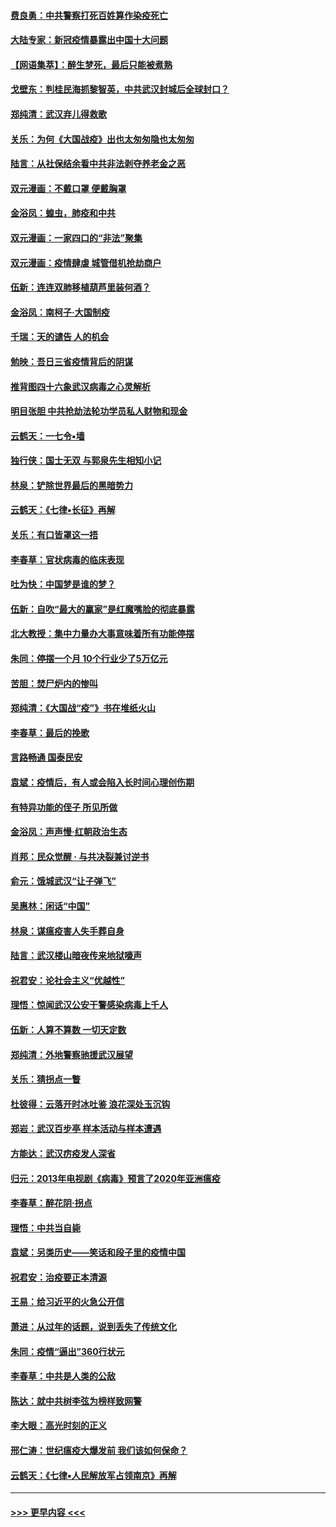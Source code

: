 #### [费良勇：中共警察打死百姓算作染疫死亡](../pages/nsc993/n11919264.md?t=03062331) 
#### [大陆专家：新冠疫情暴露出中国十大问题](../pages/nsc993/n11919187.md?t=03062331) 
#### [【网语集萃】：醉生梦死，最后只能被煮熟](../pages/nsc993/n11918994.md?t=03062331) 
#### [戈壁东：判桂民海抓黎智英，中共武汉封城后全球封口？](../pages/nsc993/n11917982.md?t=03062331) 
#### [郑纯清：武汉弃儿得救歌](../pages/nsc993/n11917881.md?t=03062331) 
#### [关乐：为何《大国战疫》出也太匆匆隐也太匆匆](../pages/nsc993/n11917792.md?t=03062331) 
#### [陆言：从社保结余看中共非法剥夺养老金之恶](../pages/nsc993/n11917084.md?t=03062331) 
#### [双元漫画：不戴口罩 便戴胸罩](../pages/nsc993/n11916447.md?t=03062331) 
#### [金浴凤：蝗虫，肺疫和中共](../pages/nsc993/n11916904.md?t=03062331) 
#### [双元漫画：一家四口的“非法”聚集](../pages/nsc993/n11916378.md?t=03062331) 
#### [双元漫画：疫情肆虐 城管借机抢劫商户](../pages/nsc993/n11916310.md?t=03062331) 
#### [伍新：连连双肺移植葫芦里装何酒？](../pages/nsc993/n11913667.md?t=03062331) 
#### [金浴凤：南柯子·大国制疫](../pages/nsc993/n11913657.md?t=03062331) 
#### [千瑞：天的谴告  人的机会](../pages/nsc993/n11913309.md?t=03062331) 
#### [勉映：吾日三省疫情背后的阴谋](../pages/nsc993/n11913079.md?t=03062331) 
#### [推背图四十六象武汉病毒之心灵解析](../pages/nsc993/n11911761.md?t=03062331) 
#### [明目张胆 中共抢劫法轮功学员私人财物和现金](../pages/nsc993/n11910262.md?t=03062331) 
#### [云鹤天：一七令▪墙](../pages/nsc993/n11910627.md?t=03062331) 
#### [独行侠：国士无双 与郭泉先生相知小记](../pages/nsc993/n11910613.md?t=03062331) 
#### [林泉：铲除世界最后的黑暗势力](../pages/nsc993/n11909320.md?t=03062331) 
#### [云鹤天：《七律▪长征》再解](../pages/nsc993/n11909327.md?t=03062331) 
#### [关乐：有口皆罩这一捂](../pages/nsc993/n11908393.md?t=03062331) 
#### [李春草：官状病毒的临床表现](../pages/nsc993/n11908339.md?t=03062331) 
#### [吐为快：中国梦是谁的梦？](../pages/nsc993/n11906564.md?t=03062331) 
#### [伍新：自吹“最大的赢家”是红魔嘴脸的彻底暴露](../pages/nsc993/n11906407.md?t=03062331) 
#### [北大教授：集中力量办大事意味着所有功能停摆](../pages/nsc993/n11904800.md?t=03062331) 
#### [朱同：停摆一个月 10个行业少了5万亿元](../pages/nsc993/n11904498.md?t=03062331) 
#### [苦胆：焚尸炉内的惨叫](../pages/nsc993/n11904479.md?t=03062331) 
#### [郑纯清：《大国战“疫”》书在堆纸火山](../pages/nsc993/n11904450.md?t=03062331) 
#### [李春草：最后的挽歌](../pages/nsc993/n11904441.md?t=03062331) 
#### [言路畅通 国泰民安](../pages/nsc993/n11904222.md?t=03062331) 
#### [袁斌：疫情后，有人或会陷入长时间心理创伤期](../pages/nsc993/n11901514.md?t=03062331) 
#### [有特异功能的侄子 所见所做](../pages/nsc993/n11901154.md?t=03062331) 
#### [金浴凤：声声慢‧红朝政治生态](../pages/nsc993/n11899553.md?t=03062331) 
#### [肖邦：民众觉醒 · 与共决裂兼讨逆书](../pages/nsc993/n11898435.md?t=03062331) 
#### [俞元：饿城武汉“让子弹飞”](../pages/nsc993/n11898344.md?t=03062331) 
#### [吴惠林：闲话“中国”](../pages/nsc993/n11898182.md?t=03062331) 
#### [林泉：谋瘟疫害人失手葬自身](../pages/nsc993/n11897892.md?t=03062331) 
#### [陆言：武汉楼山暗夜传来地狱嚎声](../pages/nsc993/n11897033.md?t=03062331) 
#### [祝君安：论社会主义“优越性”](../pages/nsc993/n11897005.md?t=03062331) 
#### [理悟：惊闻武汉公安干警感染病毒上千人](../pages/nsc993/n11896947.md?t=03062331) 
#### [伍新：人算不算数 一切天定数](../pages/nsc993/n11893372.md?t=03062331) 
#### [郑纯清：外地警察驰援武汉展望](../pages/nsc993/n11893115.md?t=03062331) 
#### [关乐：猜拐点一瞥](../pages/nsc993/n11893020.md?t=03062331) 
#### [杜彼得：云落开时冰吐鉴 浪花深处玉沉钩](../pages/nsc993/n11892107.md?t=03062331) 
#### [郑岩：武汉百步亭 样本活动与样本遭遇](../pages/nsc993/n11892310.md?t=03062331) 
#### [方能达：武汉疠疫发人深省](../pages/nsc993/n11891376.md?t=03062331) 
#### [归元：2013年电视剧《病毒》预言了2020年亚洲瘟疫](../pages/nsc993/n11891126.md?t=03062331) 
#### [李春草：醉花阴·拐点](../pages/nsc993/n11890567.md?t=03062331) 
#### [理悟：中共当自毙](../pages/nsc993/n11890559.md?t=03062331) 
#### [袁斌：另类历史——笑话和段子里的疫情中国](../pages/nsc993/n11889243.md?t=03062331) 
#### [祝君安：治疫要正本清源](../pages/nsc993/n11889085.md?t=03062331) 
#### [王易：给习近平的火急公开信](../pages/nsc993/n11888225.md?t=03062331) 
#### [萧进：从过年的话题，说到丢失了传统文化](../pages/nsc993/n11887732.md?t=03062331) 
#### [朱同：疫情“逼出”360行状元](../pages/nsc993/n11887678.md?t=03062331) 
#### [李春草：中共是人类的公敌](../pages/nsc993/n11887656.md?t=03062331) 
#### [陈达：就中共树李弦为榜样致网警](../pages/nsc993/n11887625.md?t=03062331) 
#### [李大眼：高光时刻的正义](../pages/nsc993/n11887585.md?t=03062331) 
#### [邢仁涛：世纪瘟疫大爆发前 我们该如何保命？](../pages/nsc993/n11887535.md?t=03062331) 
#### [云鹤天：《七律▪人民解放军占领南京》再解](../pages/nsc993/n11887524.md?t=03062331) 

----
#### [ >>> 更早内容 <<< ](../indexes/nsc993-earlier.md)
